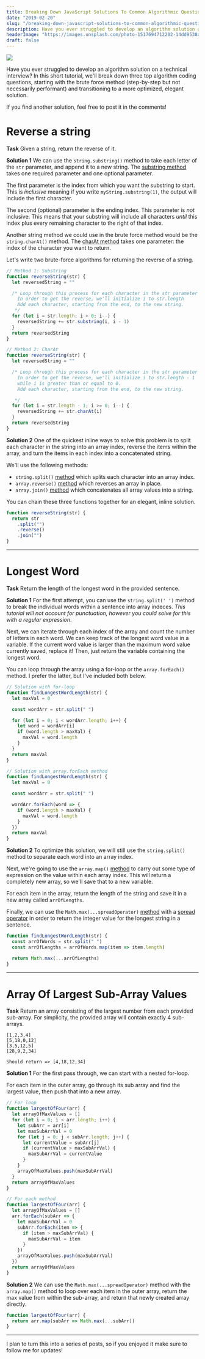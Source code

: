```yaml
---
title: Breaking Down JavaScript Solutions To Common Algorithmic Questions (Part 1)
date: "2019-02-20"
slug: "/breaking-down-javascript-solutions-to-common-algorithmic-questions-part-1"
description: Have you ever struggled to develop an algorithm solution on a technical interview?
headerImage: "https://images.unsplash.com/photo-1517694712202-14dd9538aa97?ixlib=rb-1.2.1&ixid=eyJhcHBfaWQiOjEyMDd9&auto=format&fit=crop&w=900&q=60"
draft: false
---
```


<img src="https://images.unsplash.com/photo-1517694712202-14dd9538aa97?ixlib=rb-1.2.1&ixid=eyJhcHBfaWQiOjEyMDd9&auto=format&fit=crop&w=900&q=60" />

Have you ever struggled to develop an algorithm solution on a technical interview? In this short tutorial, we'll break down three top algorithm coding questions, starting with the brute force method (step-by-step but not necessarily performant) and transitioning to a more optimized, elegant solution.

If you find another solution, feel free to post it in the comments!

# Reverse a string

**Task**
Given a string, return the reverse of it.

**Solution 1**
We can use the `string.substring()` method to take each letter of the `str` parameter, and append it to a new string. The [substring method](https://developer.mozilla.org/en-US/docs/Web/JavaScript/Reference/Global_Objects/String/substring) takes one required parameter and one optional parameter.

The first parameter is the index from which you want the substring to start. This is _inclusive_ meaning if you write `myString.substring(1)`, the output will include the first character.

The second (optional) parameter is the ending index. This parameter is _not_ inclusive. This means that your substring will include all characters _until_ this index plus every remaining character to the right of that index.

Another string method we could use in the brute force method would be the `string.charAt()` method. The [charAt method](https://developer.mozilla.org/en-US/docs/Web/JavaScript/Reference/Global_Objects/String/charAt) takes one parameter: the index of the character you want to return.

Let's write two brute-force algorithms for returning the reverse of a string.

```javascript
// Method 1: Substring
function reverseString(str) {
  let reversedString = ""

  /* Loop through this process for each character in the str parameter
    In order to get the reverse, we'll initialize i to str.length
    Add each character, starting from the end, to the new string.
   */
  for (let i = str.length; i > 0; i--) {
    reversedString += str.substring(i, i - 1)
  }
  return reversedString
}

// Method 2: CharAt
function reverseString(str) {
  let reversedString = ""

  /* Loop through this process for each character in the str parameter
    In order to get the reverse, we'll initialize i to str.length - 1
    while i is greater than or equal to 0.
    Add each character, starting from the end, to the new string.

   */
  for (let i = str.length - 1; i >= 0; i--) {
    reversedString += str.charAt(i)
  }
  return reversedString
}
```

**Solution 2**
One of the quickest inline ways to solve this problem is to split each character in the string into an array index, reverse the items within the array, and turn the items in each index into a concatenated string.

We'll use the following methods:

- `string.split()` [method](https://developer.mozilla.org/en-US/docs/Web/JavaScript/Reference/Global_Objects/String/split) which splits each character into an array index.
- `array.reverse()` [method](https://developer.mozilla.org/en-US/docs/Web/JavaScript/Reference/Global_Objects/Array/reverse) which reverses an array in place.
- `array.join()` [method](https://developer.mozilla.org/en-US/docs/Web/JavaScript/Reference/Global_Objects/Array/join) which concatenates all array values into a string.

You can chain these three functions together for an elegant, inline solution.

```javascript
function reverseString(str) {
  return str
    .split("")
    .reverse()
    .join("")
}
```

---

# Longest Word

**Task**
Return the length of the longest word in the provided sentence.

**Solution 1**
For the first attempt, you can use the `string.split(' ')` method to break the individual words within a sentence into array indeces. _This tutorial will not account for punctuation, however you could solve for this with a regular expression_.

Next, we can iterate through each index of the array and count the number of letters in each word. We can keep track of the longest word value in a variable. If the current word value is larger than the maximum word value currently saved, replace it! Then, just return the variable containing the longest word.

You can loop through the array using a for-loop or the `array.forEach()` method. I prefer the latter, but I've included both below.

```javascript
// Solution with for-loop
function findLongestWordLength(str) {
  let maxVal = 0

  const wordArr = str.split(" ")

  for (let i = 0; i < wordArr.length; i++) {
    let word = wordArr[i]
    if (word.length > maxVal) {
      maxVal = word.length
    }
  }
  return maxVal
}

// Solution with array.forEach method
function findLongestWordLength(str) {
  let maxVal = 0

  const wordArr = str.split(" ")

  wordArr.forEach(word => {
    if (word.length > maxVal) {
      maxVal = word.length
    }
  })
  return maxVal
}
```

**Solution 2**
To optimize this solution, we will still use the `string.split()` method to separate each word into an array index.

Next, we're going to use the `array.map()` [method](https://developer.mozilla.org/en-US/docs/Web/JavaScript/Reference/Global_Objects/Array/map) to carry out some type of expression on the value within each array index. This will return a completely new array, so we'll save that to a new variable.

For each item in the array, return the length of the string and save it in a new array called `arrOfLengths`.

Finally, we can use the `Math.max(...spreadOperator)` [method](https://developer.mozilla.org/en-US/docs/Web/JavaScript/Reference/Global_Objects/Math/max) with a [spread operator](https://developer.mozilla.org/en-US/docs/Web/JavaScript/Reference/Operators/Spread_syntax) in order to return the integer value for the longest string in a sentence.

```javascript
function findLongestWordLength(str) {
  const arrOfWords = str.split(" ")
  const arrOfLengths = arrOfWords.map(item => item.length)

  return Math.max(...arrOfLengths)
}
```

---

# Array Of Largest Sub-Array Values

**Task**
Return an array consisting of the largest number from each provided sub-array. For simplicity, the provided array will contain exactly 4 sub-arrays.

```
[1,2,3,4]
[5,18,0,12]
[3,5,12,5]
[28,9,2,34]

Should return => [4,18,12,34]
```

**Solution 1**
For the first pass through, we can start with a nested for-loop.

For each item in the outer array, go through its sub array and find the largest value, then push that into a new array.

```javascript
// For loop
function largestOfFour(arr) {
  let arrayOfMaxValues = []
  for (let i = 0; i < arr.length; i++) {
    let subArr = arr[i]
    let maxSubArrVal = 0
    for (let j = 0; j < subArr.length; j++) {
      let currentValue = subArr[j]
      if (currentValue > maxSubArrVal) {
        maxSubArrVal = currentValue
      }
    }
    arrayOfMaxValues.push(maxSubArrVal)
  }
  return arrayOfMaxValues
}

// For each method
function largestOfFour(arr) {
  let arrayOfMaxValues = []
  arr.forEach(subArr => {
    let maxSubArrVal = 0
    subArr.forEach(item => {
      if (item > maxSubArrVal) {
        maxSubArrVal = item
      }
    })
    arrayOfMaxValues.push(maxSubArrVal)
  })
  return arrayOfMaxValues
}
```

**Solution 2**
We can use the `Math.max(...spreadOperator)` method with the `array.map()` method to loop over each item in the outer array, return the max value from within the sub-array, and return that newly created array directly.

```javascript
function largestOfFour(arr) {
  return arr.map(subArr => Math.max(...subArr))
}
```

---

I plan to turn this into a series of posts, so if you enjoyed it make sure to follow me for updates!
